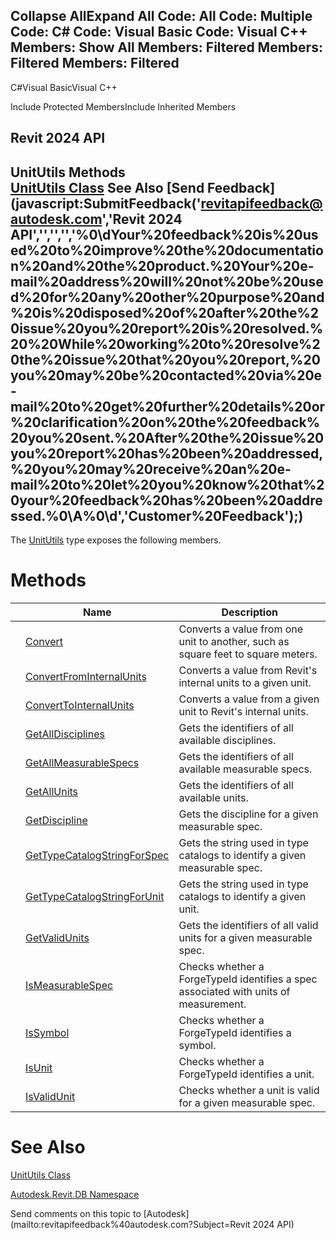 ﻿

Collapse AllExpand All Code: All Code: Multiple Code: C# Code: Visual Basic Code: Visual C++  Members: Show All Members: Filtered Members: Filtered Members: Filtered   
---  
  
C#Visual BasicVisual C++

Include Protected MembersInclude Inherited Members

Revit 2024 API  
---  
UnitUtils Methods  
[UnitUtils Class](128dd879-fea8-5d7b-1eb2-d64f87753990.md) See Also [Send Feedback](javascript:SubmitFeedback\('revitapifeedback@autodesk.com','Revit 2024 API','','','','%0\\dYour%20feedback%20is%20used%20to%20improve%20the%20documentation%20and%20the%20product.%20Your%20e-mail%20address%20will%20not%20be%20used%20for%20any%20other%20purpose%20and%20is%20disposed%20of%20after%20the%20issue%20you%20report%20is%20resolved.%20%20While%20working%20to%20resolve%20the%20issue%20that%20you%20report,%20you%20may%20be%20contacted%20via%20e-mail%20to%20get%20further%20details%20or%20clarification%20on%20the%20feedback%20you%20sent.%20After%20the%20issue%20you%20report%20has%20been%20addressed,%20you%20may%20receive%20an%20e-mail%20to%20let%20you%20know%20that%20your%20feedback%20has%20been%20addressed.%0\\A%0\\d','Customer%20Feedback'\);)  
---  
  
The [UnitUtils](128dd879-fea8-5d7b-1eb2-d64f87753990.md) type exposes the following members.

# Methods

|  | Name | Description |
| --- | --- | --- |
|  | [Convert](0573dcde-4f6d-4e4d-9d39-11fd61806a75.md) | Converts a value from one unit to another, such as square feet to square meters. |
|  | [ConvertFromInternalUnits](60c6aac3-8306-c56e-b62f-b7011b9ad7b6.md) | Converts a value from Revit's internal units to a given unit. |
|  | [ConvertToInternalUnits](b5e8d065-d274-62f8-7b5d-89722f7c44f3.md) | Converts a value from a given unit to Revit's internal units. |
|  | [GetAllDisciplines](5b80ebe4-b085-5851-b412-0ad1dd5025bf.md) | Gets the identifiers of all available disciplines. |
|  | [GetAllMeasurableSpecs](3acc20f9-40cd-d2d0-cb84-6b47d2140a14.md) | Gets the identifiers of all available measurable specs. |
|  | [GetAllUnits](4f31ee9d-8e33-a12a-14b3-cc565dd77d45.md) | Gets the identifiers of all available units. |
|  | [GetDiscipline](77c58c44-0d8d-c10f-b6e7-2be9a25bbb1e.md) | Gets the discipline for a given measurable spec. |
|  | [GetTypeCatalogStringForSpec](734489b8-00fa-c522-daf9-a9a00063aa37.md) | Gets the string used in type catalogs to identify a given measurable spec. |
|  | [GetTypeCatalogStringForUnit](d97c331b-2aca-3d09-48ed-d22c2281e595.md) | Gets the string used in type catalogs to identify a given unit. |
|  | [GetValidUnits](5e7af690-b8cc-3576-c09d-6e7a8e1fdfd1.md) | Gets the identifiers of all valid units for a given measurable spec. |
|  | [IsMeasurableSpec](4c3009eb-fd4e-18a3-cc0b-58a3883d6143.md) | Checks whether a ForgeTypeId identifies a spec associated with units of measurement. |
|  | [IsSymbol](c3c2814f-2634-9321-5bf1-193b392367d1.md) | Checks whether a ForgeTypeId identifies a symbol. |
|  | [IsUnit](da854415-776c-ecf2-6d18-22d343fb5ebc.md) | Checks whether a ForgeTypeId identifies a unit. |
|  | [IsValidUnit](011d8e94-17c5-e29c-2642-b137b9c6894d.md) | Checks whether a unit is valid for a given measurable spec. |
  
# See Also

[UnitUtils Class](128dd879-fea8-5d7b-1eb2-d64f87753990.md)

[Autodesk.Revit.DB Namespace](87546ba7-461b-c646-cbb1-2cb8f5bff8b2.md)

Send comments on this topic to [Autodesk](mailto:revitapifeedback%40autodesk.com?Subject=Revit 2024 API)